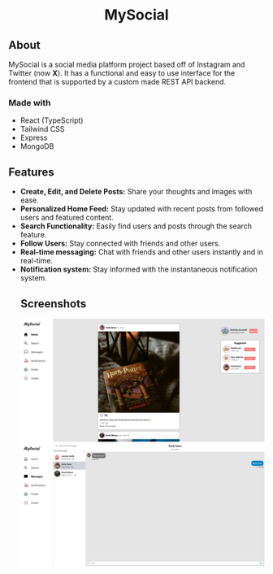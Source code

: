 <h1 align="center">MySocial</h1>
<h2>About</h2>
<p>MySocial is a social media platform project based off of Instagram and Twitter (now <b>X</b>). It has a functional and easy to use interface for the frontend that is supported by a custom made REST API backend.</p>
<h3>Made with</h3>
<ul>
    <li>React (TypeScript)</li>
    <li>Tailwind CSS</li>
    <li>Express</li>
    <li>MongoDB</li>
</ul>
<h2>Features</h2>
<ul>
    <li><b>Create, Edit, and Delete Posts:</b> Share your thoughts and images with ease.</li>
    <li><b>Personalized Home Feed:</b> Stay updated with recent posts from followed users and featured content.</li>
    <li><b>Search Functionality:</b> Easily find users and posts through the search feature.</li>
    <li><b>Follow Users:</b> Stay connected with friends and other users.</li>
    <li><b>Real-time messaging:</b> Chat with friends and other users instantly and in real-time.</li>
    <li><b>Notification system:</b> Stay informed with the instantaneous notification system.</li>
<h2>Screenshots</h2>
<img src="./src/assets/screenshot.png"></img>
<img src="./src/assets/screenshot2.png"></img>
